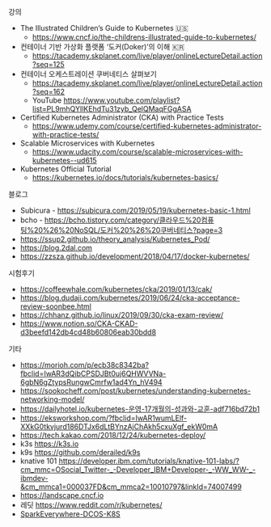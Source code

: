강의
* The Illustrated Children’s Guide to Kubernetes 🇺🇸
  * https://www.cncf.io/the-childrens-illustrated-guide-to-kubernetes/
* 컨테이너 기반 가상화 플랫폼 ‘도커(Doker)’의 이해 🇰🇷
  * https://tacademy.skplanet.com/live/player/onlineLectureDetail.action?seq=125
* 컨테이너 오케스트레이션 쿠버네티스 살펴보기
  * https://tacademy.skplanet.com/live/player/onlineLectureDetail.action?seq=162 
  * YouTube https://www.youtube.com/playlist?list=PL9mhQYIlKEhdTu31zyb_QelQMaqFGgASA 
* Certified Kubernetes Administrator (CKA) with Practice Tests
  * https://www.udemy.com/course/certified-kubernetes-administrator-with-practice-tests/ 
* Scalable Microservices with Kubernetes
  * https://www.udacity.com/course/scalable-microservices-with-kubernetes--ud615
* Kubernetes Official Tutorial
  * https://kubernetes.io/docs/tutorials/kubernetes-basics/

블로그
* Subicura - https://subicura.com/2019/05/19/kubernetes-basic-1.html
* bcho - https://bcho.tistory.com/category/클라우드%20컴퓨팅%20%26%20NoSQL/도커%20%26%20쿠버네티스?page=3
* https://ssup2.github.io/theory_analysis/Kubernetes_Pod/
* https://blog.2dal.com
* https://zzsza.github.io/development/2018/04/17/docker-kubernetes/

시험후기
  * https://coffeewhale.com/kubernetes/cka/2019/01/13/cak/
  * https://blog.dudaji.com/kubernetes/2019/06/24/cka-acceptance-review-soonbee.html
  * https://chhanz.github.io/linux/2019/09/30/cka-exam-review/
  * https://www.notion.so/CKA-CKAD-d3beefd142db4cd48b60806eab30bdd8

기타
 * https://morioh.com/p/ecb38c8342ba?fbclid=IwAR3dQibCPSDJBt0uj6QHWVVNa-6gbN6gZtypsRungwCmrfw1ad4Yn_hV494
 * https://sookocheff.com/post/kubernetes/understanding-kubernetes-networking-model/
 * https://dailyhotel.io/kubernetes-운영-17개월의-성과와-교훈-adf716bd72b1 
 * https://eksworkshop.com/?fbclid=IwAR1wumLElf-XXkG0tkvjurd186DTJx6dLtBYnzAjChAkh5cxuXgf_ekW0mA
 * https://tech.kakao.com/2018/12/24/kubernetes-deploy/
 * k3s https://k3s.io
 * k9s https://github.com/derailed/k9s
 * knative 101 https://developer.ibm.com/tutorials/knative-101-labs/?cm_mmc=OSocial_Twitter-_-Developer_IBM+Developer-_-WW_WW-_-ibmdev-&cm_mmca1=000037FD&cm_mmca2=10010797&linkId=74007499
 * https://landscape.cncf.io
 * 레딧 https://www.reddit.com/r/kubernetes/
 * [SparkEverywhere-DCOS-K8S](https://github.com/minyk/presentations/blob/master/The-Next-Revolution-Day-2019-10-08/SparkEverywhere-DCOS-K8S.pdf?fbclid=IwAR1jnVFltrjovWN-roGtJwJsbykxqOFYOmB88jOurDiMNiZnQ0ZKy600cJI)
